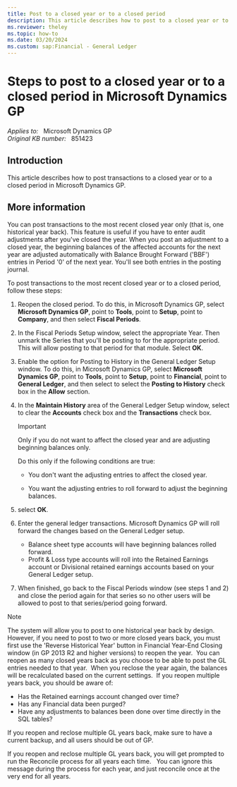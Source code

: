 ```yaml
---
title: Post to a closed year or to a closed period
description: This article describes how to post to a closed year or to a closed period in Microsoft Dynamics GP.
ms.reviewer: theley
ms.topic: how-to
ms.date: 03/20/2024
ms.custom: sap:Financial - General Ledger
---
```

# Steps to post to a closed year or to a closed period in Microsoft Dynamics GP

_Applies to:_ &nbsp; Microsoft Dynamics GP  
_Original KB number:_ &nbsp; 851423

## Introduction

This article describes how to post transactions to a closed year or to a closed period in Microsoft Dynamics GP.

## More information

You can post transactions to the most recent closed year only (that is, one historical year back). This feature is useful if you have to enter audit adjustments after you've closed the year. When you post an adjustment to a closed year, the beginning balances of the affected accounts for the next year are adjusted automatically with Balance Brought Forward ('BBF') entries in Period '0' of the next year. You'll see both entries in the posting journal.

To post transactions to the most recent closed year or to a closed period, follow these steps:

1. Reopen the closed period. To do this, in Microsoft Dynamics GP, select **Microsoft Dynamics GP**, point to **Tools**, point to **Setup**, point to **Company**, and then select **Fiscal Periods**.

1. In the Fiscal Periods Setup window, select the appropriate Year. Then unmark the Series that you'll be posting to for the appropriate period. This will allow posting to that period for that module. Select **OK**.

1. Enable the option for Posting to History in the General Ledger Setup window. To do this, in Microsoft Dynamics GP, select **Microsoft Dynamics GP**, point to **Tools**, point to **Setup**, point to **Financial**, point to **General Ledger**, and then select to select the **Posting to History**  check box in the **Allow** section.

1. In the **Maintain History**  area of the General Ledger Setup window, select to clear the **Accounts** check box and the **Transactions** check box.

    > [!IMPORTANT]
    > Only if you do not want to affect the closed year and are adjusting beginning balances only.

   Do this only if the following conditions are true:

   - You don't want the adjusting entries to affect the closed year.

   - You want the adjusting entries to roll forward to adjust the beginning balances.

1. select **OK**.

1. Enter the general ledger transactions. Microsoft Dynamics GP will roll forward the changes based on the General Ledger setup.

   - Balance sheet type accounts will have beginning balances rolled forward.
   - Profit & Loss type accounts will roll into the Retained Earnings account or Divisional retained earnings accounts based on your General Ledger setup.

1. When finished, go back to the Fiscal Periods window (see steps 1 and 2) and close the period again for that series so no other users will be allowed to post to that series/period going forward.

> [!NOTE]
> The system will allow you to post to one historical year back by design.  However, if you need to post to two or more closed years back, you must first use the 'Reverse Historical Year' button in Financial Year-End Closing window (in GP 2013 R2 and higher versions) to reopen the year.  You can reopen as many closed years back as you choose to be able to post the GL entries needed to that year.  When you reclose the year again, the balances will be recalculated based on the current settings.  If you reopen multiple years back, you should be aware of:
>
> - Has the Retained earnings account changed over time?
> - Has any Financial data been purged?
> - Have any adjustments to balances been done over time directly in the SQL tables?
>
> If you reopen and reclose multiple GL years back, make sure to have a current backup, and all users should be out of GP.
>
> If you reopen and reclose multiple GL years back, you will get prompted to run the Reconcile process for all years each time.   You can ignore this message during the process for each year, and just reconcile once at the very end for all years.
